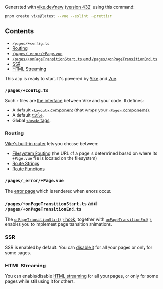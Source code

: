 Generated with [vike.dev/new](https://vike.dev/new) ([version 432](https://www.npmjs.com/package/create-vike/v/0.0.432)) using this command:

```sh
pnpm create vike@latest --vue --eslint --prettier
```

## Contents

* [`/pages/+config.ts`](#pagesconfigts)
* [Routing](#routing)
* [`/pages/_error/+Page.vue`](#pages_errorpagevue)
* [`/pages/+onPageTransitionStart.ts` and `/pages/+onPageTransitionEnd.ts`](#pagesonpagetransitionstartts-and-pagesonpagetransitionendts)
* [SSR](#ssr)
* [HTML Streaming](#html-streaming)

This app is ready to start. It's powered by [Vike](https://vike.dev) and [Vue](https://vuejs.org/guide/quick-start.html).

### `/pages/+config.ts`

Such `+` files are [the interface](https://vike.dev/config) between Vike and your code. It defines:

* A default [`<Layout>` component](https://vike.dev/Layout) (that wraps your [`<Page>` components](https://vike.dev/Page)).
* A default [`title`](https://vike.dev/title).
* Global [`<head>` tags](https://vike.dev/head-tags).

### Routing

[Vike's built-in router](https://vike.dev/routing) lets you choose between:

* [Filesystem Routing](https://vike.dev/filesystem-routing) (the URL of a page is determined based on where its `+Page.vue` file is located on the filesystem)
* [Route Strings](https://vike.dev/route-string)
* [Route Functions](https://vike.dev/route-function)

### `/pages/_error/+Page.vue`

The [error page](https://vike.dev/error-page) which is rendered when errors occur.

### `/pages/+onPageTransitionStart.ts` and `/pages/+onPageTransitionEnd.ts`

The [`onPageTransitionStart()` hook](https://vike.dev/onPageTransitionStart), together with [`onPageTransitionEnd()`](https://vike.dev/onPageTransitionEnd), enables you to implement page transition animations.

### SSR

SSR is enabled by default. You can [disable it](https://vike.dev/ssr) for all your pages or only for some pages.

### HTML Streaming

You can enable/disable [HTML streaming](https://vike.dev/stream) for all your pages, or only for some pages while still using it for others.

